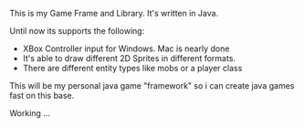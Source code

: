 This is my Game Frame and Library. It's written in Java.

Until now its supports the following:

- XBox Controller input for Windows. Mac is nearly done
- It's able to draw different 2D Sprites in different formats.
- There are different entity types like mobs or a player class

This will be my personal java game "framework" so i can create java games fast on this base.

Working ... 
